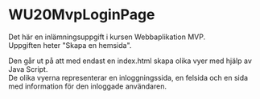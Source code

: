 # WU20MvpLoginPage

Det här en inlämningsuppgift i kursen Webbaplikation MVP.  
Uppgiften heter "Skapa en hemsida".

Den går ut på att med endast en index.html skapa olika vyer med hjälp av Java Script.  
De olika vyerna representerar en inloggningssida, en felsida och en sida med information för den inloggade användaren.